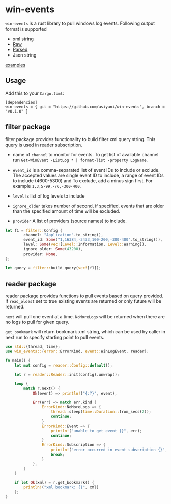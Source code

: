 # win-events

`win-events` is a rust library to pull windows log events. Following output format is supported

  * xml string
  * [Raw](src/event.rs)
  * [Parsed](src/event.rs)
  * Json string


[examples](examples)


## Usage

Add this to your `Cargo.toml`:

```
[dependencies]
win-events = { git = "https://github.com/asiyani/win-events", branch = "v0.1.0" }
```

## filter package

filter package provides functionality to build filter xml query string. This query is used in reader subscription.

 * name of `channel` to monitor for events. To get list of available channel run `Get-WinEvent -ListLog * | format-list -property LogName`.
 
 * `event_id` is a comma-separated list of event IDs to include or exclude. The accepted values are single event ID to include, a range of event IDs to include (4600-5300) and To exclude, add a minus sign first. For example `1,3,5-99,-76,-300-400`.

 * `level` is list of log levels to include

 * `ignore_older` takes number of second, if specified, events that are older than the specified amount of time will be excluded.

 * `provider` A list of providers (source names) to include.

```rs
let f1 = filter::Config {
        channel: "Application".to_string(),
        event_id: Some("1,16384,-3433,100-200,-300-400".to_string()),
        level: Some(vec![Level::Information, Level::Warning]),
        ignore_older: Some(43200),
        provider: None,
};

let query = filter::build_query(vec![f1]);
```

## reader package

reader package provides functions to pull events based on query provided. If `read_oldest` set to true existing events are returned or only future will be returned.

`next` will pull one event at a time. `NoMoreLogs` will be returned when there are no logs to pull for given query. 

`get_bookmark` will return bookmark xml string, which can be used by caller in next run to specify starting point to pull events.

```rs
use std::{thread, time};
use win_events::{error::ErrorKind, event::WinLogEvent, reader};

fn main() {
    let mut config = reader::Config::default();

    let r = reader::Reader::init(config).unwrap();

    loop {
        match r.next() {
            Ok(event) => println!("{:?}", event),

            Err(err) => match err.kind {
                ErrorKind::NoMoreLogs => {
                    thread::sleep(time::Duration::from_secs(2));
                    continue;
                }
                ErrorKind::Event => {
                    println!("unable to get event {}", err);
                    continue;
                }
                ErrorKind::Subscription => {
                    println!("error occurred in event subscription {}", err);
                    break;
                }
            },
        }
    }

    if let Ok(xml) = r.get_bookmark() {
        println!("xml bookmark: {}", xml)
    };
}
```
